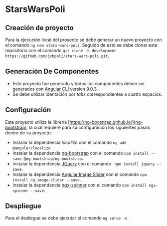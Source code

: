 # StarsWarsPoli

## Creación de proyecto

Para la ejecución local del proyecto se debe generar un nuevo proyecto con el comando ``` ng new stars-wars-poli ```. 
Seguido de esto se debe clonar este repositorio con el comando ``` git clone -b development https://github.com/jchpoli/stars-wars-poli.git ```.

## Generación De Componentes

* Este proyecto fue generado y todos los componentes deben ser generados con [Angular CLI](https://github.com/angular/angular-cli) version 9.0.3.
* Se debe utilizar identación por *tabs* correspondientes a cuatro espacios.

## Configuración

Este proyecto utiliza la librería [https://ng-bootstrap.github.io/](ng-bootstrap), la cual requiere para su configuración los siguientes pasos dentro de su proyecto:
* Instalar la dependencia *localize* con el comando ``` ng add @angular/localize ```.
* Instalar la dependencia [ng-bootstrap](https://ng-bootstrap.github.io/) con el comando ``` npm install --save @ng-bootstrap/ng-bootstrap ```.
* Instalar la dependencia [JQuery](https://www.npmjs.com/package/jquery) con el comando ``` npm install jquery --save```.
* Instalar la dependencia [Angular Image Slider](https://www.npmjs.com/package/ng-image-slider) con el comando ``` npm install ng-image-slider --save ```.
* Instalar la dependencia [ngx-spinner](https://www.npmjs.com/package/ngx-spinner) con el comando ``` npm install ngx-spinner --save ```.

## Despliegue

Para el desliegue se debe ejecutar el comando ``` ng serve -o ```.
